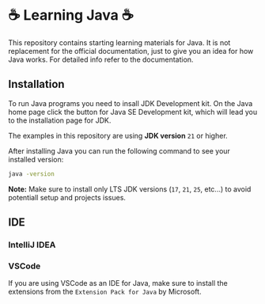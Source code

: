 # ☕ Learning Java ☕

This repository contains starting learning materials for Java. It is not replacement for the official documentation, just to give you an idea for how Java works. For detailed info refer to the documentation.

## Installation

To run Java programs you need to insall JDK Development kit. On the Java home page click the button for Java SE Development kit, which will lead you to the installation page for JDK.

The examples in this repository are using **JDK version** `21` or higher.

After installing Java you can run the following command to see your installed version:

```bash
java -version
```

**Note:** Make sure to install only LTS JDK versions (`17`, `21`, `25`, etc...) to avoid potentiall setup and projects issues.

## IDE

### IntelliJ IDEA

### VSCode

If you are using VSCode as an IDE for Java, make sure to install the extensions from the `Extension Pack for Java` by Microsoft.
